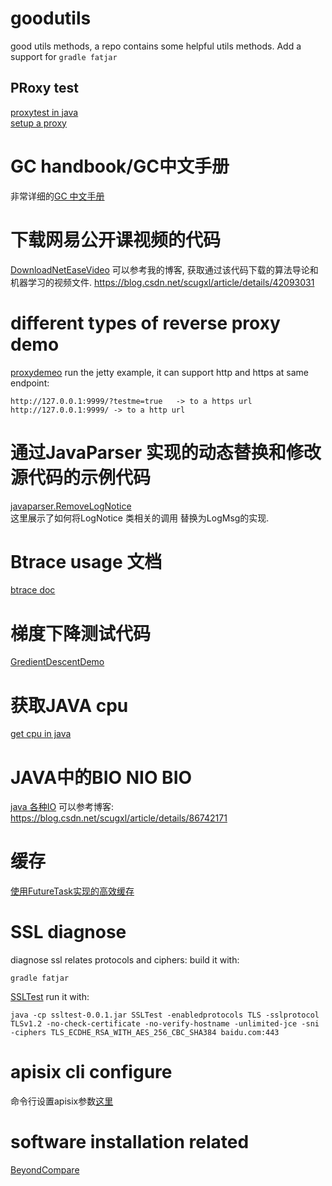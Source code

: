 # goodutils
good utils methods, a repo contains some helpful utils methods.
Add a support for 
`gradle fatjar`

## PRoxy test
[proxytest in java](src/network/ProxyTest.java)<br>
[setup a proxy](src/network/ConfigAProxyByCCProxy.md)

# GC handbook/GC中文手册
非常详细的[GC 中文手册](gc_handbook_zh.md)

# 下载网易公开课视频的代码
[DownloadNetEaseVideo](src/netease/DownloadNetEaseVideo.java)
可以参考我的博客, 获取通过该代码下载的算法导论和机器学习的视频文件.
https://blog.csdn.net/scugxl/article/details/42093031

# different types of reverse proxy demo
[proxydemeo](proxydemeo)
run the jetty example, it can support http and https at same endpoint:
```
http://127.0.0.1:9999/?testme=true   -> to a https url
http://127.0.0.1:9999/ -> to a http url
```

# 通过JavaParser 实现的动态替换和修改源代码的示例代码
[javaparser.RemoveLogNotice](src/javaparser/RemoveLogNotice.java) <br>
这里展示了如何将LogNotice 类相关的调用 替换为LogMsg的实现.

# Btrace usage 文档
[btrace doc](./btrace/btrace_usage.md)

# 梯度下降测试代码
[GredientDescentDemo](src/GredientDescentDemo.java)

# 获取JAVA cpu
[get cpu in java](src/cpu/CpuTest.java)

# JAVA中的BIO NIO BIO
[java 各种IO](src/io/README.MD)
可以参考博客: https://blog.csdn.net/scugxl/article/details/86742171

# 缓存
[使用FutureTask实现的高效缓存](src/multithread/UseFutureTaskImplementedCache.java)


# SSL diagnose
diagnose ssl relates protocols and ciphers:
build it with:<br>
```
gradle fatjar
```
[SSLTest](ssltest/src/main/java/SSLTest.java)
run it with:
```
java -cp ssltest-0.0.1.jar SSLTest -enabledprotocols TLS -sslprotocol TLSv1.2 -no-check-certificate -no-verify-hostname -unlimited-jce -sni -ciphers TLS_ECDHE_RSA_WITH_AES_256_CBC_SHA384 baidu.com:443
```

# apisix cli configure
命令行设置apisix参数[这里](apisix-conf/README.md)

# software installation related

[BeyondCompare](softs/beyondCompare_onMac/readme.md)